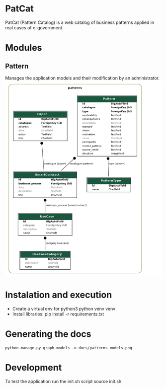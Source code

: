 # PatCat
PatCat (Pattern Catalog) is a web catalog of business patterns applied in real cases of e-government.

# Modules
## Pattern
Manages the application models and their modification by an administrator.
![alt text](/docs/patterns_models.png)

# Instalation and execution
- Create a virtual env for python3
    python venv venv
- Install libraries:
    pip install -r requirements.txt

# Generating the docs
    python manage.py graph_models -o docs/patterns_models.png

# Development
To test the application run the init.sh script
    source init.sh